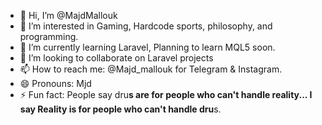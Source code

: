 - 👋 Hi, I’m @MajdMallouk
- 👀 I’m interested in Gaming, Hardcode sports, philosophy, and programming.
- 🌱 I’m currently learning Laravel, Planning to learn MQL5 soon.
- 💞️ I’m looking to collaborate on Laravel projects
- 📫 How to reach me: @Majd_mallouk for Telegram & Instagram.
- 😄 Pronouns: Mjd
- ⚡ Fun fact: People say dru**s are for people who can't handle reality... I say Reality is for people who can't handle dru**s.
